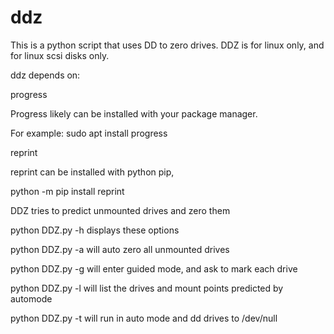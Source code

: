 # ddz
This is a python script that uses DD to zero drives. 
DDZ is for linux only, and for linux scsi disks only. 

ddz depends on:

progress 

Progress likely can be installed with your package manager. 

For example: sudo apt install progress 

reprint 

reprint can be installed with python pip,  

python -m pip install reprint 

DDZ tries to predict unmounted drives and zero them 


python DDZ.py -h displays these options 

python DDZ.py -a will auto zero all unmounted drives

python DDZ.py -g will enter guided mode, and ask to mark each drive 

python DDZ.py -l will list the drives and mount points predicted by automode

python DDZ.py -t will run in auto mode and dd drives to /dev/null 



